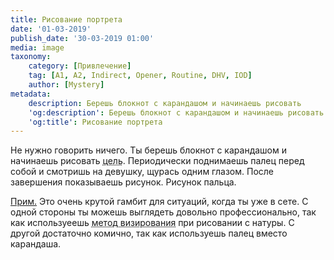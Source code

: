 ```yaml
---
title: Рисование портрета
date: '01-03-2019'
publish_date: '30-03-2019 01:00'
media: image
taxonomy:
    category: [Привлечение]
    tag: [A1, A2, Indirect, Opener, Routine, DHV, IOD]
    author: [Mystery]
metadata:
    description: Берешь блокнот с карандашом и начинаешь рисовать
    'og:description': Берешь блокнот с карандашом и начинаешь рисовать
    'og:title': Рисование портрета
---
```


Не нужно говорить ничего. Ты берешь блокнот с карандашом и начинаешь рисовать <abbr title="Понравившаяся девушка">цель</abbr>. Периодически поднимаешь палец перед собой и смотришь на девушку, щурась одним глазом. После завершения показываешь рисунок. Рисунок пальца.

[Прим.](/players/dmitry-yakushev "Dmitry Yakushev") Это очень крутой гамбит для ситуаций, когда ты уже в сете. С одной стороны ты можешь выглядеть довольно профессионально, так как используеешь <abbr title="В вытянутой руке держится карандаш и на нем пальцем отмечаются пропорции предмета">метод визирования</abbr> при рисовании с натуры. С другой достаточно комично, так как используешь палец вместо карандаша.